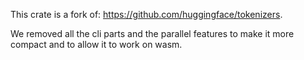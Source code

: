 This crate is a fork of: https://github.com/huggingface/tokenizers.

We removed all the cli parts and the parallel features to make it more compact and
to allow it to work on wasm.

